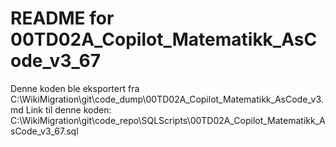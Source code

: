 # README for 00TD02A_Copilot_Matematikk_AsCode_v3_67
Denne koden ble eksportert fra C:\WikiMigration\git\code_dump\00TD02A_Copilot_Matematikk_AsCode_v3.md
Link til denne koden: C:\WikiMigration\git\code_repo\SQLScripts\00TD02A_Copilot_Matematikk_AsCode_v3_67.sql
